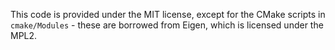 This code is provided under the MIT license, except for the CMake scripts in
`cmake/Modules` - these are borrowed from Eigen, which is licensed under the
MPL2.
